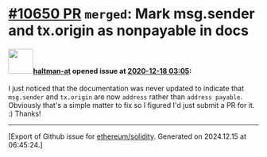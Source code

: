 # [\#10650 PR](https://github.com/ethereum/solidity/pull/10650) `merged`: Mark msg.sender and tx.origin as nonpayable in docs

#### <img src="https://avatars.githubusercontent.com/u/35589221?v=4" width="50">[haltman-at](https://github.com/haltman-at) opened issue at [2020-12-18 03:05](https://github.com/ethereum/solidity/pull/10650):

I just noticed that the documentation was never updated to indicate that `msg.sender` and `tx.origin` are now `address` rather than `address payable`.  Obviously that's a simple matter to fix so I figured I'd just submit a PR for it. :)  Thanks!




-------------------------------------------------------------------------------



[Export of Github issue for [ethereum/solidity](https://github.com/ethereum/solidity). Generated on 2024.12.15 at 06:45:24.]
